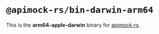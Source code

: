 # `@apimock-rs/bin-darwin-arm64`

This is the **arm64-apple-darwin** binary for [apimock-rs](https://www.npmjs.com/package/apimock-rs).
